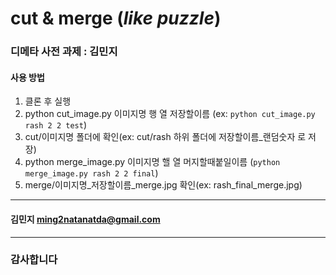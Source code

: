 # **cut & merge** (*like puzzle*)

### 디메타 사전 과제 :  김민지

#### **사용 방법**
1. 클론 후 실행
2. python cut_image.py 이미지명 행 열 저장할이름 (ex: ```python cut_image.py rash 2 2 test```)
3. cut/이미지명 폴더에 확인(ex: cut/rash 하위 폴더에 저장할이름_랜덤숫자 로 저장)
4. python merge_image.py 이미지명 핼 열 머지할때붙일이름 (```python merge_image.py rash 2 2 final```)
5. merge/이미지명_저장할이름_merge.jpg 확인(ex: rash_final_merge.jpg)

---------------------------------------------------

#### 김민지 ming2natanatda@gmail.com

***************************************************

### 감사합니다